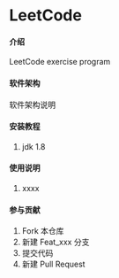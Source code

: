 # LeetCode

#### 介绍
LeetCode exercise program

#### 软件架构
软件架构说明


#### 安装教程

1.  jdk 1.8

#### 使用说明

1.  xxxx

#### 参与贡献

1.  Fork 本仓库
2.  新建 Feat_xxx 分支
3.  提交代码
4.  新建 Pull Request
